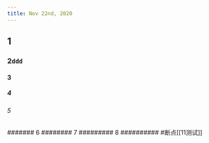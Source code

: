 ```yaml
---
title: Nov 22nd, 2020
---
```


## 1
### 2`ddd`
#### 3
##### 4
###### 5
####### 6
######## 7
######### 8
########## #断点[[11测试]]
